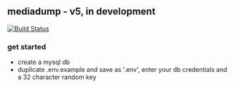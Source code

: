 ## mediadump - v5, in development

[![Build Status](https://travis-ci.org/samthomson/mediadump.svg?branch=v5)](https://travis-ci.org/samthomson/mediadump)


### get started

- create a mysql db
- duplicate .env.example and save as '.env', enter your db credentials and a 32 character random key